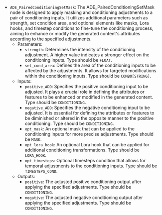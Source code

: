 - `ADE_PairedConditioningSetMask`: The ADE_PairedConditioningSetMask node is designed to apply masking and conditioning adjustments to a pair of conditioning inputs. It utilizes additional parameters such as strength, set condition area, and optional elements like masks, Lora hooks, and timestep conditions to fine-tune the conditioning process, aiming to enhance or modify the generated content's attributes according to the specified adjustments.
    - Parameters:
        - `strength`: Determines the intensity of the conditioning adjustment. A higher value indicates a stronger effect on the conditioning inputs. Type should be `FLOAT`.
        - `set_cond_area`: Defines the area of the conditioning inputs to be affected by the adjustments. It allows for targeted modifications within the conditioning inputs. Type should be `COMBO[STRING]`.
    - Inputs:
        - `positive_ADD`: Specifies the positive conditioning input to be adjusted. It plays a crucial role in defining the attributes or features to be enhanced or modified in the generated content. Type should be `CONDITIONING`.
        - `negative_ADD`: Specifies the negative conditioning input to be adjusted. It is essential for defining the attributes or features to be diminished or altered in the opposite manner to the positive conditioning. Type should be `CONDITIONING`.
        - `opt_mask`: An optional mask that can be applied to the conditioning inputs for more precise adjustments. Type should be `MASK`.
        - `opt_lora_hook`: An optional Lora hook that can be applied for additional conditioning transformations. Type should be `LORA_HOOK`.
        - `opt_timesteps`: Optional timesteps condition that allows for temporal adjustments to the conditioning inputs. Type should be `TIMESTEPS_COND`.
    - Outputs:
        - `positive`: The adjusted positive conditioning output after applying the specified adjustments. Type should be `CONDITIONING`.
        - `negative`: The adjusted negative conditioning output after applying the specified adjustments. Type should be `CONDITIONING`.
